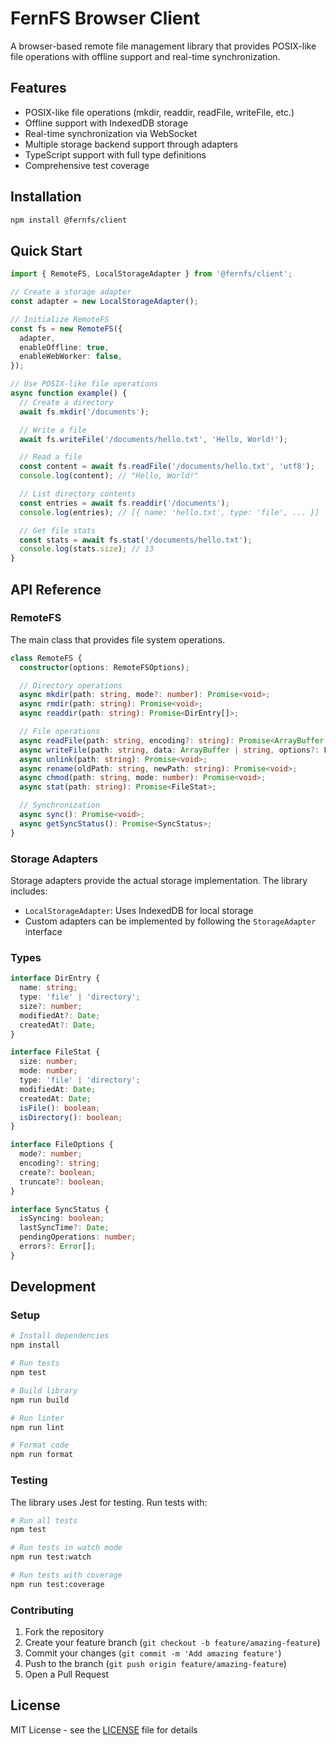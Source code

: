 # FernFS Browser Client

A browser-based remote file management library that provides POSIX-like file operations with offline support and real-time synchronization.

## Features

- POSIX-like file operations (mkdir, readdir, readFile, writeFile, etc.)
- Offline support with IndexedDB storage
- Real-time synchronization via WebSocket
- Multiple storage backend support through adapters
- TypeScript support with full type definitions
- Comprehensive test coverage

## Installation

```bash
npm install @fernfs/client
```

## Quick Start

```typescript
import { RemoteFS, LocalStorageAdapter } from '@fernfs/client';

// Create a storage adapter
const adapter = new LocalStorageAdapter();

// Initialize RemoteFS
const fs = new RemoteFS({
  adapter,
  enableOffline: true,
  enableWebWorker: false,
});

// Use POSIX-like file operations
async function example() {
  // Create a directory
  await fs.mkdir('/documents');

  // Write a file
  await fs.writeFile('/documents/hello.txt', 'Hello, World!');

  // Read a file
  const content = await fs.readFile('/documents/hello.txt', 'utf8');
  console.log(content); // "Hello, World!"

  // List directory contents
  const entries = await fs.readdir('/documents');
  console.log(entries); // [{ name: 'hello.txt', type: 'file', ... }]

  // Get file stats
  const stats = await fs.stat('/documents/hello.txt');
  console.log(stats.size); // 13
}
```

## API Reference

### RemoteFS

The main class that provides file system operations.

```typescript
class RemoteFS {
  constructor(options: RemoteFSOptions);

  // Directory operations
  async mkdir(path: string, mode?: number): Promise<void>;
  async rmdir(path: string): Promise<void>;
  async readdir(path: string): Promise<DirEntry[]>;

  // File operations
  async readFile(path: string, encoding?: string): Promise<ArrayBuffer | string>;
  async writeFile(path: string, data: ArrayBuffer | string, options?: FileOptions): Promise<void>;
  async unlink(path: string): Promise<void>;
  async rename(oldPath: string, newPath: string): Promise<void>;
  async chmod(path: string, mode: number): Promise<void>;
  async stat(path: string): Promise<FileStat>;

  // Synchronization
  async sync(): Promise<void>;
  async getSyncStatus(): Promise<SyncStatus>;
}
```

### Storage Adapters

Storage adapters provide the actual storage implementation. The library includes:

- `LocalStorageAdapter`: Uses IndexedDB for local storage
- Custom adapters can be implemented by following the `StorageAdapter` interface

### Types

```typescript
interface DirEntry {
  name: string;
  type: 'file' | 'directory';
  size?: number;
  modifiedAt?: Date;
  createdAt?: Date;
}

interface FileStat {
  size: number;
  mode: number;
  type: 'file' | 'directory';
  modifiedAt: Date;
  createdAt: Date;
  isFile(): boolean;
  isDirectory(): boolean;
}

interface FileOptions {
  mode?: number;
  encoding?: string;
  create?: boolean;
  truncate?: boolean;
}

interface SyncStatus {
  isSyncing: boolean;
  lastSyncTime?: Date;
  pendingOperations: number;
  errors?: Error[];
}
```

## Development

### Setup

```bash
# Install dependencies
npm install

# Run tests
npm test

# Build library
npm run build

# Run linter
npm run lint

# Format code
npm run format
```

### Testing

The library uses Jest for testing. Run tests with:

```bash
# Run all tests
npm test

# Run tests in watch mode
npm run test:watch

# Run tests with coverage
npm run test:coverage
```

### Contributing

1. Fork the repository
2. Create your feature branch (`git checkout -b feature/amazing-feature`)
3. Commit your changes (`git commit -m 'Add amazing feature'`)
4. Push to the branch (`git push origin feature/amazing-feature`)
5. Open a Pull Request

## License

MIT License - see the [LICENSE](LICENSE) file for details 